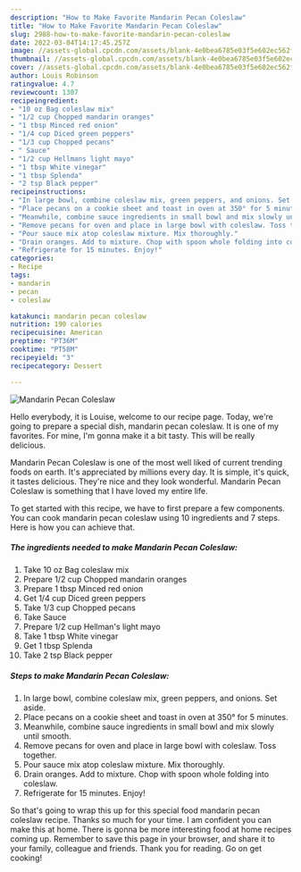 ```yaml
---
description: "How to Make Favorite Mandarin Pecan Coleslaw"
title: "How to Make Favorite Mandarin Pecan Coleslaw"
slug: 2988-how-to-make-favorite-mandarin-pecan-coleslaw
date: 2022-03-04T14:17:45.257Z
image: //assets-global.cpcdn.com/assets/blank-4e0bea6785e03f5e602ec562f230caae08da540cada707380b4fe1bbebba43da.png
thumbnail: //assets-global.cpcdn.com/assets/blank-4e0bea6785e03f5e602ec562f230caae08da540cada707380b4fe1bbebba43da.png
cover: //assets-global.cpcdn.com/assets/blank-4e0bea6785e03f5e602ec562f230caae08da540cada707380b4fe1bbebba43da.png
author: Louis Robinson
ratingvalue: 4.7
reviewcount: 1307
recipeingredient:
- "10 oz Bag coleslaw mix"
- "1/2 cup Chopped mandarin oranges"
- "1 tbsp Minced red onion"
- "1/4 cup Diced green peppers"
- "1/3 cup Chopped pecans"
- " Sauce"
- "1/2 cup Hellmans light mayo"
- "1 tbsp White vinegar"
- "1 tbsp Splenda"
- "2 tsp Black pepper"
recipeinstructions:
- "In large bowl, combine coleslaw mix, green peppers, and onions. Set aside."
- "Place pecans on a cookie sheet and toast in oven at 350° for 5 minutes."
- "Meanwhile, combine sauce ingredients in small bowl and mix slowly until smooth."
- "Remove pecans for oven and place in large bowl with coleslaw. Toss together."
- "Pour sauce mix atop coleslaw mixture. Mix thoroughly."
- "Drain oranges. Add to mixture. Chop with spoon whole folding into coleslaw."
- "Refrigerate for 15 minutes. Enjoy!"
categories:
- Recipe
tags:
- mandarin
- pecan
- coleslaw

katakunci: mandarin pecan coleslaw 
nutrition: 190 calories
recipecuisine: American
preptime: "PT36M"
cooktime: "PT58M"
recipeyield: "3"
recipecategory: Dessert

---
```



![Mandarin Pecan Coleslaw](//assets-global.cpcdn.com/assets/blank-4e0bea6785e03f5e602ec562f230caae08da540cada707380b4fe1bbebba43da.png)

Hello everybody, it is Louise, welcome to our recipe page. Today, we're going to prepare a special dish, mandarin pecan coleslaw. It is one of my favorites. For mine, I'm gonna make it a bit tasty. This will be really delicious.



Mandarin Pecan Coleslaw is one of the most well liked of current trending foods on earth. It's appreciated by millions every day. It is simple, it's quick, it tastes delicious. They're nice and they look wonderful. Mandarin Pecan Coleslaw is something that I have loved my entire life.


To get started with this recipe, we have to first prepare a few components. You can cook mandarin pecan coleslaw using 10 ingredients and 7 steps. Here is how you can achieve that.

<!--inarticleads1-->

##### The ingredients needed to make Mandarin Pecan Coleslaw:

1. Take 10 oz Bag coleslaw mix
1. Prepare 1/2 cup Chopped mandarin oranges
1. Prepare 1 tbsp Minced red onion
1. Get 1/4 cup Diced green peppers
1. Take 1/3 cup Chopped pecans
1. Take  Sauce
1. Prepare 1/2 cup Hellman&#39;s light mayo
1. Take 1 tbsp White vinegar
1. Get 1 tbsp Splenda
1. Take 2 tsp Black pepper




<!--inarticleads2-->

##### Steps to make Mandarin Pecan Coleslaw:

1. In large bowl, combine coleslaw mix, green peppers, and onions. Set aside.
1. Place pecans on a cookie sheet and toast in oven at 350° for 5 minutes.
1. Meanwhile, combine sauce ingredients in small bowl and mix slowly until smooth.
1. Remove pecans for oven and place in large bowl with coleslaw. Toss together.
1. Pour sauce mix atop coleslaw mixture. Mix thoroughly.
1. Drain oranges. Add to mixture. Chop with spoon whole folding into coleslaw.
1. Refrigerate for 15 minutes. Enjoy!




So that's going to wrap this up for this special food mandarin pecan coleslaw recipe. Thanks so much for your time. I am confident you can make this at home. There is gonna be more interesting food at home recipes coming up. Remember to save this page in your browser, and share it to your family, colleague and friends. Thank you for reading. Go on get cooking!
